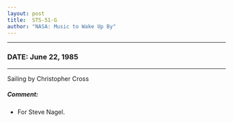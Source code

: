 ```yaml
---
layout: post
title:  STS-51-G
author: "NASA: Music to Wake Up By"
---
```


----
### DATE: June 22, 1985
----
Sailing by Christopher Cross

##### Comment:
* For Steve Nagel.
